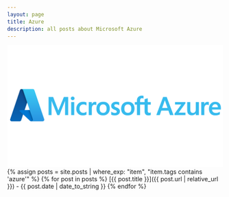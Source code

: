 ```yaml
---
layout: page
title: Azure
description: all posts about Microsoft Azure
---
```

![Azure](/pictures/azure.png)
{% assign posts = site.posts | where_exp: "item", "item.tags contains 'azure'" %}
{% for post in posts %}
  [{{ post.title }}]({{ post.url | relative_url }}) - {{ post.date | date_to_string }}
{% endfor %}

